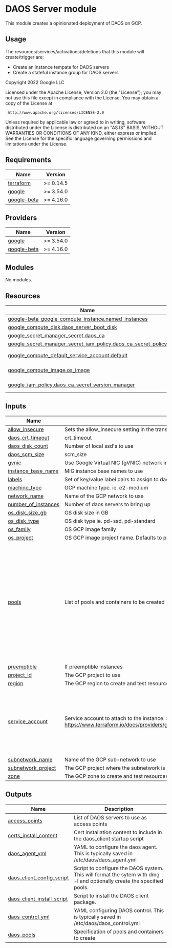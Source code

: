 # DAOS Server module

This module creates a opinionated deployment of DAOS on GCP.

## Usage

The resources/services/activations/deletions that this module will create/trigger are:
- Create an instance tempate for DAOS servers
- Create a stateful instance group for DAOS servers

<!-- BEGINNING OF PRE-COMMIT-TERRAFORM DOCS HOOK -->
Copyright 2022 Google LLC

Licensed under the Apache License, Version 2.0 (the "License");
you may not use this file except in compliance with the License.
You may obtain a copy of the License at

     http://www.apache.org/licenses/LICENSE-2.0

Unless required by applicable law or agreed to in writing, software
distributed under the License is distributed on an "AS IS" BASIS,
WITHOUT WARRANTIES OR CONDITIONS OF ANY KIND, either express or implied.
See the License for the specific language governing permissions and
limitations under the License.

## Requirements

| Name | Version |
|------|---------|
| <a name="requirement_terraform"></a> [terraform](#requirement\_terraform) | >= 0.14.5 |
| <a name="requirement_google"></a> [google](#requirement\_google) | >= 3.54.0 |
| <a name="requirement_google-beta"></a> [google-beta](#requirement\_google-beta) | >= 4.16.0 |

## Providers

| Name | Version |
|------|---------|
| <a name="provider_google"></a> [google](#provider\_google) | >= 3.54.0 |
| <a name="provider_google-beta"></a> [google-beta](#provider\_google-beta) | >= 4.16.0 |

## Modules

No modules.

## Resources

| Name | Type |
|------|------|
| [google-beta_google_compute_instance.named_instances](https://registry.terraform.io/providers/hashicorp/google-beta/latest/docs/resources/google_compute_instance) | resource |
| [google_compute_disk.daos_server_boot_disk](https://registry.terraform.io/providers/hashicorp/google/latest/docs/resources/compute_disk) | resource |
| [google_secret_manager_secret.daos_ca](https://registry.terraform.io/providers/hashicorp/google/latest/docs/resources/secret_manager_secret) | resource |
| [google_secret_manager_secret_iam_policy.daos_ca_secret_policy](https://registry.terraform.io/providers/hashicorp/google/latest/docs/resources/secret_manager_secret_iam_policy) | resource |
| [google_compute_default_service_account.default](https://registry.terraform.io/providers/hashicorp/google/latest/docs/data-sources/compute_default_service_account) | data source |
| [google_compute_image.os_image](https://registry.terraform.io/providers/hashicorp/google/latest/docs/data-sources/compute_image) | data source |
| [google_iam_policy.daos_ca_secret_version_manager](https://registry.terraform.io/providers/hashicorp/google/latest/docs/data-sources/iam_policy) | data source |

## Inputs

| Name | Description | Type | Default | Required |
|------|-------------|------|---------|:--------:|
| <a name="input_allow_insecure"></a> [allow\_insecure](#input\_allow\_insecure) | Sets the allow\_insecure setting in the transport\_config section of the daos\_*.yml files | `bool` | `false` | no |
| <a name="input_daos_crt_timeout"></a> [daos\_crt\_timeout](#input\_daos\_crt\_timeout) | crt\_timeout | `number` | `300` | no |
| <a name="input_daos_disk_count"></a> [daos\_disk\_count](#input\_daos\_disk\_count) | Number of local ssd's to use | `number` | `16` | no |
| <a name="input_daos_scm_size"></a> [daos\_scm\_size](#input\_daos\_scm\_size) | scm\_size | `number` | `200` | no |
| <a name="input_gvnic"></a> [gvnic](#input\_gvnic) | Use Google Virtual NIC (gVNIC) network interface | `bool` | `false` | no |
| <a name="input_instance_base_name"></a> [instance\_base\_name](#input\_instance\_base\_name) | MIG instance base names to use | `string` | `"daos-server"` | no |
| <a name="input_labels"></a> [labels](#input\_labels) | Set of key/value label pairs to assign to daos-server instances | `any` | `{}` | no |
| <a name="input_machine_type"></a> [machine\_type](#input\_machine\_type) | GCP machine type. ie. e2-medium | `string` | `"n2-custom-36-215040"` | no |
| <a name="input_network_name"></a> [network\_name](#input\_network\_name) | Name of the GCP network to use | `string` | `"default"` | no |
| <a name="input_number_of_instances"></a> [number\_of\_instances](#input\_number\_of\_instances) | Number of daos servers to bring up | `number` | `4` | no |
| <a name="input_os_disk_size_gb"></a> [os\_disk\_size\_gb](#input\_os\_disk\_size\_gb) | OS disk size in GB | `number` | `20` | no |
| <a name="input_os_disk_type"></a> [os\_disk\_type](#input\_os\_disk\_type) | OS disk type ie. pd-ssd, pd-standard | `string` | `"pd-ssd"` | no |
| <a name="input_os_family"></a> [os\_family](#input\_os\_family) | OS GCP image family | `string` | `"daos-server-rocky-8"` | no |
| <a name="input_os_project"></a> [os\_project](#input\_os\_project) | OS GCP image project name. Defaults to project\_id if null. | `string` | `null` | no |
| <a name="input_pools"></a> [pools](#input\_pools) | List of pools and containers to be created | <pre>list(object({<br>    name       = string<br>    size       = string<br>    tier_ratio = number<br>    user       = string<br>    group      = string<br>    acls       = list(string)<br>    properties = map(any)<br>    containers = list(object({<br>      name            = string<br>      type            = string<br>      user            = string<br>      group           = string<br>      acls            = list(string)<br>      properties      = map(any)<br>      user_attributes = map(any)<br>    }))<br>  }))</pre> | `[]` | no |
| <a name="input_preemptible"></a> [preemptible](#input\_preemptible) | If preemptible instances | `string` | `false` | no |
| <a name="input_project_id"></a> [project\_id](#input\_project\_id) | The GCP project to use | `string` | n/a | yes |
| <a name="input_region"></a> [region](#input\_region) | The GCP region to create and test resources in | `string` | n/a | yes |
| <a name="input_service_account"></a> [service\_account](#input\_service\_account) | Service account to attach to the instance. See https://www.terraform.io/docs/providers/google/r/compute_instance_template.html#service_account. | <pre>object({<br>    email  = string,<br>    scopes = set(string)<br>  })</pre> | <pre>{<br>  "email": null,<br>  "scopes": [<br>    "https://www.googleapis.com/auth/devstorage.read_only",<br>    "https://www.googleapis.com/auth/logging.write",<br>    "https://www.googleapis.com/auth/monitoring.write",<br>    "https://www.googleapis.com/auth/servicecontrol",<br>    "https://www.googleapis.com/auth/service.management.readonly",<br>    "https://www.googleapis.com/auth/trace.append",<br>    "https://www.googleapis.com/auth/cloud-platform"<br>  ]<br>}</pre> | no |
| <a name="input_subnetwork_name"></a> [subnetwork\_name](#input\_subnetwork\_name) | Name of the GCP sub-network to use | `string` | `"default"` | no |
| <a name="input_subnetwork_project"></a> [subnetwork\_project](#input\_subnetwork\_project) | The GCP project where the subnetwork is defined | `string` | `null` | no |
| <a name="input_zone"></a> [zone](#input\_zone) | The GCP zone to create and test resources in | `string` | n/a | yes |

## Outputs

| Name | Description |
|------|-------------|
| <a name="output_access_points"></a> [access\_points](#output\_access\_points) | List of DAOS servers to use as access points |
| <a name="output_certs_install_content"></a> [certs\_install\_content](#output\_certs\_install\_content) | Cert installation content to include in the daos\_client startup script |
| <a name="output_daos_agent_yml"></a> [daos\_agent\_yml](#output\_daos\_agent\_yml) | YAML to configure the daos agent. This is typically saved in /etc/daos/daos\_agent.yml |
| <a name="output_daos_client_config_script"></a> [daos\_client\_config\_script](#output\_daos\_client\_config\_script) | Script to configure the DAOS system. This will format the sytem with dmg -l and optionally create the specified pools. |
| <a name="output_daos_client_install_script"></a> [daos\_client\_install\_script](#output\_daos\_client\_install\_script) | Script to install the DAOS client package. |
| <a name="output_daos_control_yml"></a> [daos\_control\_yml](#output\_daos\_control\_yml) | YAML configuring DAOS control. This is typically saved in /etc/daos/daos\_control.yml |
| <a name="output_daos_pools"></a> [daos\_pools](#output\_daos\_pools) | Specification of pools and containers to create |
<!-- END OF PRE-COMMIT-TERRAFORM DOCS HOOK -->
